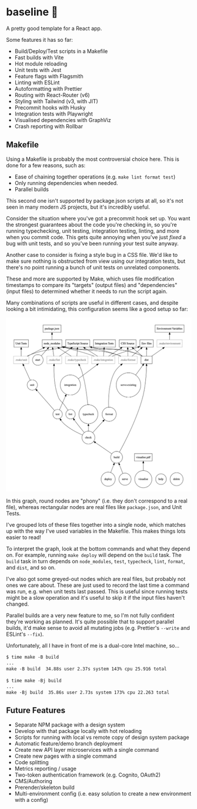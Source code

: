 # baseline 🏁

A pretty good template for a React app.

Some features it has so far:

- Build/Deploy/Test scripts in a Makefile
- Fast builds with Vite
- Hot module reloading
- Unit tests with Jest
- Feature flags with Flagsmith
- Linting with ESLint
- Autoformatting with Prettier
- Routing with React-Router (v6)
- Styling with Tailwind (v3, with JIT)
- Precommit hooks with Husky
- Integration tests with Playwright
- Visualised dependencies with GraphViz
- Crash reporting with Rollbar

## Makefile

Using a Makefile is probably the most controversial choice here. This is done for a
few reasons, such as:

- Ease of chaining together operations (e.g. `make lint format test`)
- Only running dependencies when needed.
- Parallel builds

This second one isn't supported by package.json scripts at all, so it's not seen in
many modern JS projects, but it's incredibly useful.

Consider the situation where you've got a precommit hook set up. You want the strongest
guarantees about the code you're checking in, so you're running typechecking, unit testing,
integration testing, linting, and more when you commit code. This gets quite annoying when
you've just _fixed_ a bug with unit tests, and so you've been running your test suite anyway.

Another case to consider is fixing a style bug in a CSS file. We'd like to make sure
nothing is obstructed from view using our integration tests, but there's no point running
a bunch of unit tests on unrelated components.

These and more are supported by Make, which uses file modification timestamps to compare
its "targets" (output files) and "dependencies" (input files) to determined whether it
needs to run the script again.

Many combinations of scripts are useful in different cases, and despite looking a bit intimidating, this configuration seems like a good setup so far:

![Big graph showing scary dependency tree](./Dependencies.png)

In this graph, round nodes are "phony" (i.e. they don't correspond to a real file), whereas rectangular nodes are real files like `package.json`, and Unit Tests.

I've grouped lots of these files together into a single node, which matches up with the way I've used variables in the Makefile. This makes things lots easier to read!

To interpret the graph, look at the bottom commands and what they depend on.
For example, running `make deploy` will depend on the `build` task. The `build` task in turn depends on `node_modules`, `test`, `typecheck`, `lint`, `format`, and `dist`, and so on.

I've also got some greyed-out nodes which are real files, but probably not ones we care about. These are just used to record the last time a command was run, e.g. when unit
tests last passed. This is useful since running tests might be a slow operation and
it's useful to skip it if the input files haven't changed.

Parallel builds are a very new feature to me, so I'm not fully confident they're working as planned. It's quite possible that to support parallel builds, it'd make sense to avoid all mutating jobs (e.g. Prettier's `--write` and ESLint's `--fix`).

Unfortunately, all I have in front of me is a dual-core Intel machine, so...

```
$ time make -B build
...
make -B build  34.88s user 2.37s system 143% cpu 25.916 total

$ time make -Bj build
...
make -Bj build  35.86s user 2.73s system 173% cpu 22.263 total
```

## Future Features

- Separate NPM package with a design system
- Develop with that package locally with hot reloading
- Scripts for running with local vs remote copy of design system package
- Automatic feature/demo branch deployment
- Create new API layer microservices with a single command
- Create new pages with a single command
- Code splitting
- Metrics reporting / usage
- Two-token authentication framework (e.g. Cognito, OAuth2)
- CMS/Authoring
- Prerender/skeleton build
- Multi-environment config (i.e. easy solution to create a new environment with a config)
